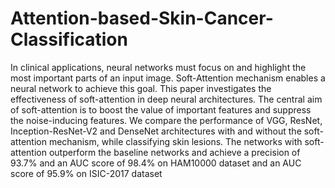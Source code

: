 # Attention-based-Skin-Cancer-Classification

In clinical applications, neural networks must focus on and highlight the most important parts of an input image. Soft-Attention mechanism enables a neural network to achieve this goal. This paper investigates the effectiveness of soft-attention in deep neural architectures. The central aim of soft-attention is to boost the value of important features and suppress the noise-inducing features. We compare the performance of VGG, ResNet, Inception-ResNet-V2 and DenseNet architectures with and without the soft-attention mechanism, while classifying skin lesions.  The networks with soft-attention outperform the baseline networks and achieve a precision of 93.7% and an AUC score of 98.4% on HAM10000 dataset and an AUC score of 95.9% on ISIC-2017 dataset
